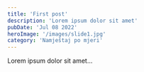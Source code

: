 ```yaml
---
title: 'First post'
description: 'Lorem ipsum dolor sit amet'
pubDate: 'Jul 08 2022'
heroImage: '/images/slide1.jpg'
category: 'Namještaj po mjeri'
---
```


Lorem ipsum dolor sit amet...
